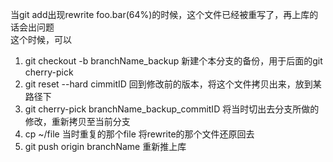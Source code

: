 当git add出现rewrite foo.bar(64%)的时候，这个文件已经被重写了，再上库的话会出问题<br>
这个时候，可以
1. git checkout -b branchName_backup 新建个本分支的备份，用于后面的git cherry-pick
2. git reset --hard cimmitID 回到修改前的版本，将这个文件拷贝出来，放到某路径下
3. git cherry-pick branchName_backup_commitID 将当时切出去分支所做的修改，重新拷贝至当前分支
4. cp ~/file 当时重复的那个file 将rewrite的那个文件还原回去
5. git push origin branchName 重新推上库
